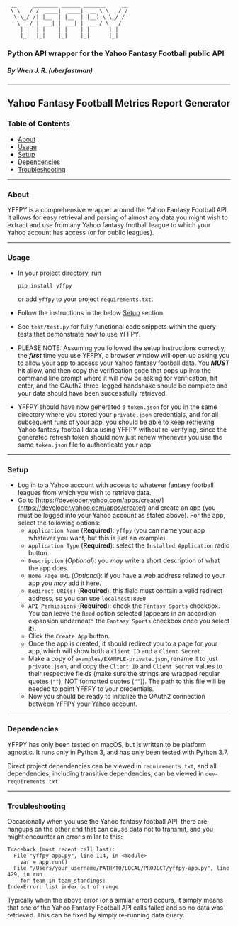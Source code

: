 ```
 __     ________ ______ _______     __
 \ \   / /  ____|  ____|  __ \ \   / /
  \ \_/ /| |__  | |__  | |__) \ \_/ / 
   \   / |  __| |  __| |  ___/ \   /  
    | |  | |    | |    | |      | |   
    |_|  |_|    |_|    |_|      |_|   
```

### Python API wrapper for the Yahoo Fantasy Football public API
##### By Wren J. R. (uberfastman)

---

## Yahoo Fantasy Football Metrics Report Generator

### Table of Contents
* [About](#about)
* [Usage](#usage)
* [Setup](#setup)
* [Dependencies](#dependencies)
* [Troubleshooting](#troubleshooting)

---

<a name="about"></a>
### About

YFFPY is a comprehensive wrapper around the Yahoo Fantasy Football API. It allows for easy retrieval and parsing of almost any data you might wish to extract and use from any Yahoo fantasy football league to which your Yahoo account has access (or for public leagues).
   
---

<a name="usage"></a>
### Usage

* In your project directory, run

    ```
    pip install yffpy
    ```
    
    or add `yffpy` to your project `requirements.txt`.
* Follow the instructions in the below [Setup](#setup) section.
* See `test/test.py` for fully functional code snippets within the query tests that demonstrate how to use YFFPY.
* PLEASE NOTE: Assuming you followed the setup instructions correctly, the ***first*** time you use YFFPY, a browser window will open up asking you to allow your app to access your Yahoo fantasy football data. You ***MUST*** hit allow, and then copy the verification code that pops up into the command line prompt where it will now be asking for verification, hit enter, and the OAuth2 three-legged handshake should be complete and your data should have been successfully retrieved.
* YFFPY should have now generated a `token.json` for you in the same directory where you stored your `private.json` credentials, and for all subsequent runs of your app, you should be able to keep retrieving Yahoo fantasy football data using YFFPY without re-verifying, since the generated refresh token should now just renew whenever you use the same `token.json` file to authenticate your app.

---

<a name="setup"></a>
### Setup

* Log in to a Yahoo account with access to whatever fantasy football leagues from which you wish to retrieve data.
* Go to [https://developer.yahoo.com/apps/create/](https://developer.yahoo.com/apps/create/) and create an app (you must be logged into your Yahoo account as stated above). For the app, select the following options:
    * `Application Name` (**Required**): `yffpy` (you can name your app whatever you want, but this is just an example).
    * `Application Type` (**Required**): select the `Installed Application` radio button.
    * `Description` (*Optional*): you *may* write a short description of what the app does.
    * `Home Page URL` (*Optional*): if you have a web address related to your app you *may* add it here.
    * `Redirect URI(s)` (**Required**): this field must contain a valid redirect address, so you can use `localhost:8080`
    * `API Permissions` (**Required**): check the `Fantasy Sports` checkbox. You can leave the `Read` option selected (appears in an accordion expansion underneath the `Fantasy Sports` checkbox once you select it).
    * Click the `Create App` button.
    * Once the app is created, it should redirect you to a page for your app, which will show both a `Client ID` and a `Client Secret`.
    * Make a copy of `examples/EXAMPLE-private.json`, rename it to just `private.json`, and copy the `Client ID` and `Client Secret` values to their respective fields (make sure the strings are wrapped regular quotes (`""`), NOT formatted quotes (`“”`)). The path to this file will be needed to point YFFPY to your credentials.
    * Now you should be ready to initialize the OAuth2 connection between YFFPY your Yahoo account.

---

<a name="dependencies"></a>
### Dependencies

YFFPY has only been tested on macOS, but is written to be platform agnostic. It runs only in Python 3, and has only been tested with Python 3.7.

Direct project dependencies can be viewed in `requirements.txt`, and all dependencies, including transitive dependencies, can be viewed in `dev-requirements.txt`.

---

<a name="troubleshooting"></a>
### Troubleshooting

Occasionally when you use the Yahoo fantasy football API, there are hangups on the other end that can cause data not to transmit, and you might encounter an error similar to this:
```
Traceback (most recent call last):
  File "yffpy-app.py", line 114, in <module>
    var = app.run()
  File "/Users/your_username/PATH/T0/LOCAL/PROJECT/yffpy-app.py", line 429, in run
    for team in team_standings:
IndexError: list index out of range
```

Typically when the above error (or a similar error) occurs, it simply means that one of the Yahoo Fantasy Football API calls failed and so no data was retrieved. This can be fixed by simply re-running data query.
